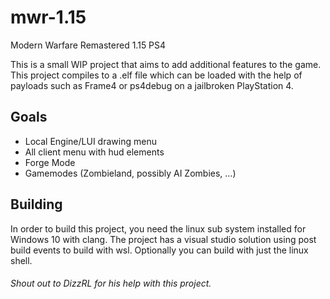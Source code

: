# mwr-1.15
Modern Warfare Remastered 1.15 PS4

This is a small WIP project that aims to add additional features to the game.
This project compiles to a .elf file which can be loaded with the help of payloads such as Frame4 or ps4debug on a jailbroken PlayStation 4.


## Goals
- Local Engine/LUI drawing menu
- All client menu with hud elements
- Forge Mode
- Gamemodes (Zombieland, possibly AI Zombies, ...)


## Building
In order to build this project, you need the linux sub system installed for Windows 10 with clang.
The project has a visual studio solution using post build events to build with wsl.
Optionally you can build with just the linux shell.


###### Shout out to DizzRL for his help with this project.